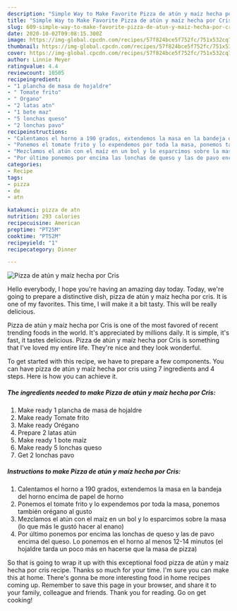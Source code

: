 ```yaml
---
description: "Simple Way to Make Favorite Pizza de atún y maíz hecha por Cris"
title: "Simple Way to Make Favorite Pizza de atún y maíz hecha por Cris"
slug: 609-simple-way-to-make-favorite-pizza-de-atun-y-maiz-hecha-por-cris
date: 2020-10-02T09:08:15.300Z
image: https://img-global.cpcdn.com/recipes/57f824bce5f752fc/751x532cq70/pizza-de-atun-y-maiz-hecha-por-cris-foto-principal.jpg
thumbnail: https://img-global.cpcdn.com/recipes/57f824bce5f752fc/751x532cq70/pizza-de-atun-y-maiz-hecha-por-cris-foto-principal.jpg
cover: https://img-global.cpcdn.com/recipes/57f824bce5f752fc/751x532cq70/pizza-de-atun-y-maiz-hecha-por-cris-foto-principal.jpg
author: Linnie Meyer
ratingvalue: 4.4
reviewcount: 10505
recipeingredient:
- "1 plancha de masa de hojaldre"
- " Tomate frito"
- " Organo"
- "2 latas atn"
- "1 bote maz"
- "5 lonchas queso"
- "2 lonchas pavo"
recipeinstructions:
- "Calentamos el horno a 190 grados, extendemos la masa en la bandeja del horno encima de papel de horno"
- "Ponemos el tomate frito y lo expendemos por toda la masa, ponemos también orégano al gusto"
- "Mezclamos el atún con el maíz en un bol y lo esparcimos sobre la masa (lo que más le gustó hacer al enano)"
- "Por último ponemos por encima las lonchas de queso y las de pavo encima del queso. Lo ponemos en el horno al menos 12-14 minutos (el hojaldre tarda un poco más en hacerse que la masa de pizza)"
categories:
- Recipe
tags:
- pizza
- de
- atn

katakunci: pizza de atn 
nutrition: 293 calories
recipecuisine: American
preptime: "PT25M"
cooktime: "PT52M"
recipeyield: "1"
recipecategory: Dinner

---
```



![Pizza de atún y maíz hecha por Cris](https://img-global.cpcdn.com/recipes/57f824bce5f752fc/751x532cq70/pizza-de-atun-y-maiz-hecha-por-cris-foto-principal.jpg)

Hello everybody, I hope you're having an amazing day today. Today, we're going to prepare a distinctive dish, pizza de atún y maíz hecha por cris. It is one of my favorites. This time, I will make it a bit tasty. This will be really delicious.



Pizza de atún y maíz hecha por Cris is one of the most favored of recent trending foods in the world. It's appreciated by millions daily. It is simple, it's fast, it tastes delicious. Pizza de atún y maíz hecha por Cris is something that I've loved my entire life. They're nice and they look wonderful.


To get started with this recipe, we have to prepare a few components. You can have pizza de atún y maíz hecha por cris using 7 ingredients and 4 steps. Here is how you can achieve it.

<!--inarticleads1-->

##### The ingredients needed to make Pizza de atún y maíz hecha por Cris:

1. Make ready 1 plancha de masa de hojaldre
1. Make ready  Tomate frito
1. Make ready  Orégano
1. Prepare 2 latas atún
1. Make ready 1 bote maíz
1. Make ready 5 lonchas queso
1. Get 2 lonchas pavo




<!--inarticleads2-->

##### Instructions to make Pizza de atún y maíz hecha por Cris:

1. Calentamos el horno a 190 grados, extendemos la masa en la bandeja del horno encima de papel de horno
1. Ponemos el tomate frito y lo expendemos por toda la masa, ponemos también orégano al gusto
1. Mezclamos el atún con el maíz en un bol y lo esparcimos sobre la masa (lo que más le gustó hacer al enano)
1. Por último ponemos por encima las lonchas de queso y las de pavo encima del queso. Lo ponemos en el horno al menos 12-14 minutos (el hojaldre tarda un poco más en hacerse que la masa de pizza)




So that is going to wrap it up with this exceptional food pizza de atún y maíz hecha por cris recipe. Thanks so much for your time. I'm sure you can make this at home. There's gonna be more interesting food in home recipes coming up. Remember to save this page in your browser, and share it to your family, colleague and friends. Thank you for reading. Go on get cooking!
